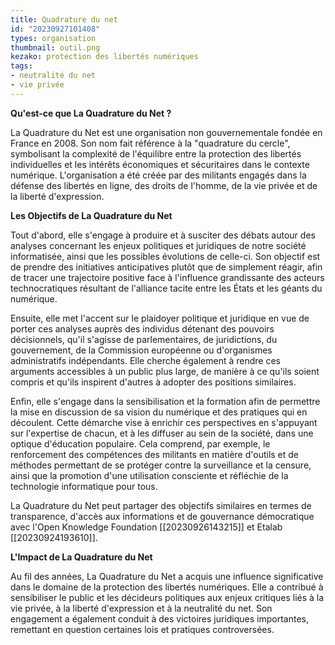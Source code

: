 ```yaml
---
title: Quadrature du net
id: "20230927101408"
types: organisation
thumbnail: outil.png
kezako: protection des libertés numériques
tags:
- neutralité du net
- vie privée
---
```


**Qu'est-ce que La Quadrature du Net ?**

La Quadrature du Net est une organisation non gouvernementale fondée en France en 2008. Son nom fait référence à la "quadrature du cercle", symbolisant la complexité de l'équilibre entre la protection des libertés individuelles et les intérêts économiques et sécuritaires dans le contexte numérique. L'organisation a été créée par des militants engagés dans la défense des libertés en ligne, des droits de l'homme, de la vie privée et de la liberté d'expression.

**Les Objectifs de La Quadrature du Net**

Tout d'abord, elle s'engage à produire et à susciter des débats autour des analyses concernant les enjeux politiques et juridiques de notre société informatisée, ainsi que les possibles évolutions de celle-ci. Son objectif est de prendre des initiatives anticipatives plutôt que de simplement réagir, afin de tracer une trajectoire positive face à l'influence grandissante des acteurs technocratiques résultant de l'alliance tacite entre les États et les géants du numérique.

Ensuite, elle met l'accent sur le plaidoyer politique et juridique en vue de porter ces analyses auprès des individus détenant des pouvoirs décisionnels, qu'il s'agisse de parlementaires, de juridictions, du gouvernement, de la Commission européenne ou d'organismes administratifs indépendants. Elle cherche également à rendre ces arguments accessibles à un public plus large, de manière à ce qu'ils soient compris et qu'ils inspirent d'autres à adopter des positions similaires.

Enfin, elle s'engage dans la sensibilisation et la formation afin de permettre la mise en discussion de sa vision du numérique et des pratiques qui en découlent. Cette démarche vise à enrichir ces perspectives en s'appuyant sur l'expertise de chacun, et à les diffuser au sein de la société, dans une optique d'éducation populaire. Cela comprend, par exemple, le renforcement des compétences des militants en matière d'outils et de méthodes permettant de se protéger contre la surveillance et la censure, ainsi que la promotion d'une utilisation consciente et réfléchie de la technologie informatique pour tous.

La Quadrature du Net peut partager des objectifs similaires en termes de transparence, d'accès aux informations et de gouvernance démocratique avec 
l'Open Knowledge Foundation [[20230926143215]] et Etalab [[20230924193610]].

**L'Impact de La Quadrature du Net**

Au fil des années, La Quadrature du Net a acquis une influence significative dans le domaine de la protection des libertés numériques. Elle a contribué à sensibiliser le public et les décideurs politiques aux enjeux critiques liés à la vie privée, à la liberté d'expression et à la neutralité du net. Son engagement a également conduit à des victoires juridiques importantes, remettant en question certaines lois et pratiques controversées.
